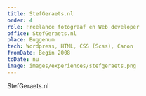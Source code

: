 ```yaml
---
title: StefGeraets.nl
order: 4
role: Freelance fotograaf en Web developer
office: StefGeraets.nl
place: Buggenum
tech: Wordpress, HTML, CSS (Scss), Canon
fromDate: Begin 2008
toDate: nu
image: images/experiences/stefgeraets.png
---
```


StefGeraets.nl
